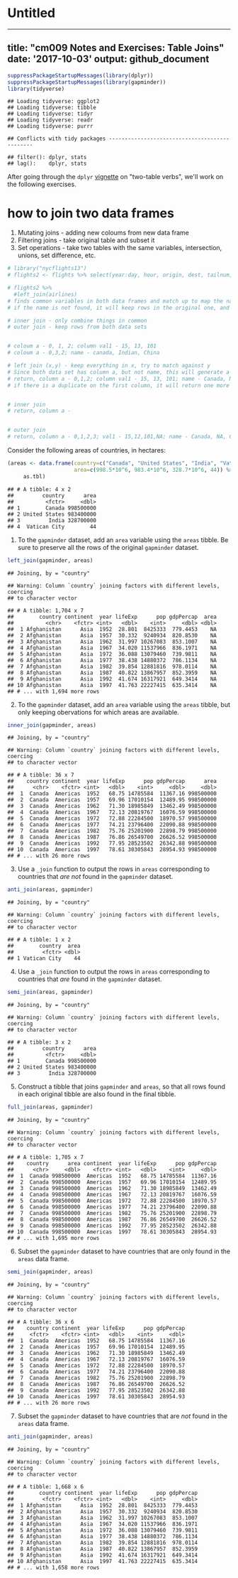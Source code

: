 # Untitled
---
title: "cm009 Notes and Exercises: Table Joins"
date: '2017-10-03'
output: github_document
---


```r
suppressPackageStartupMessages(library(dplyr))
suppressPackageStartupMessages(library(gapminder))
library(tidyverse)
```

```
## Loading tidyverse: ggplot2
## Loading tidyverse: tibble
## Loading tidyverse: tidyr
## Loading tidyverse: readr
## Loading tidyverse: purrr
```

```
## Conflicts with tidy packages ----------------------------------------------
```

```
## filter(): dplyr, stats
## lag():    dplyr, stats
```


After going through the `dplyr` [vignette](https://cran.r-project.org/web/packages/dplyr/vignettes/two-table.html) on "two-table verbs", we'll work on the following exercises.
# how to join two data frames
1. Mutating joins - adding new coloums from new data frame
2. Filtering joins - take original table and subset it
3. Set operations - take two tables with the same variables, intersection, unions, set difference, etc.


```r
# library("nycflights13")
# flights2 <- flights %>% select(year:day, hour, origin, dest, tailnum, carrier)

# flights2 %>% 
  #left_join(airlines)
# finds common variables in both data frames and match up to map the names
# if the name is not found, it will keep rows in the original one, and also keep things that are not found

# inner join - only combine things in common
# outer join - keep rows from both data sets


# coloum a - 0, 1, 2; column val1 - 15, 13, 101
# coloum a - 0,3,2; name - canada, Indian, China

# left join (x,y) - keep everything in x, try to match against y
# Since both data set has column a, but not name, this will generate a new coloum called "name", to add the things that match to column a, and anything that is not matched will return "NA"
# return, column a - 0,1,2; column val1 - 15, 13, 101; name - Canada, NA, China
# if there is a duplicate on the first column, it will return one more column stating the match for the second one


# inner join
# return, column a -


# outer join
# return, column a - 0,1,2,3; val1 - 15,12,101,NA; name - Canada, NA, China, India
```


Consider the following areas of countries, in hectares:


```r
(areas <- data.frame(country=c("Canada", "United States", "India", "Vatican City"),
                     area=c(998.5*10^6, 983.4*10^6, 328.7*10^6, 44)) %>% 
     as.tbl)
```

```
## # A tibble: 4 x 2
##         country      area
##          <fctr>     <dbl>
## 1        Canada 998500000
## 2 United States 983400000
## 3         India 328700000
## 4  Vatican City        44
```


1. To the `gapminder` dataset, add an `area` variable using the `areas` tibble. Be sure to preserve all the rows of the original `gapminder` dataset.

```r
left_join(gapminder, areas)
```

```
## Joining, by = "country"
```

```
## Warning: Column `country` joining factors with different levels, coercing
## to character vector
```

```
## # A tibble: 1,704 x 7
##        country continent  year lifeExp      pop gdpPercap  area
##          <chr>    <fctr> <int>   <dbl>    <int>     <dbl> <dbl>
##  1 Afghanistan      Asia  1952  28.801  8425333  779.4453    NA
##  2 Afghanistan      Asia  1957  30.332  9240934  820.8530    NA
##  3 Afghanistan      Asia  1962  31.997 10267083  853.1007    NA
##  4 Afghanistan      Asia  1967  34.020 11537966  836.1971    NA
##  5 Afghanistan      Asia  1972  36.088 13079460  739.9811    NA
##  6 Afghanistan      Asia  1977  38.438 14880372  786.1134    NA
##  7 Afghanistan      Asia  1982  39.854 12881816  978.0114    NA
##  8 Afghanistan      Asia  1987  40.822 13867957  852.3959    NA
##  9 Afghanistan      Asia  1992  41.674 16317921  649.3414    NA
## 10 Afghanistan      Asia  1997  41.763 22227415  635.3414    NA
## # ... with 1,694 more rows
```


2. To the `gapminder` dataset, add an `area` variable using the `areas` tibble, but only keeping obervations for which areas are available. 

```r
inner_join(gapminder, areas)
```

```
## Joining, by = "country"
```

```
## Warning: Column `country` joining factors with different levels, coercing
## to character vector
```

```
## # A tibble: 36 x 7
##    country continent  year lifeExp      pop gdpPercap      area
##      <chr>    <fctr> <int>   <dbl>    <int>     <dbl>     <dbl>
##  1  Canada  Americas  1952   68.75 14785584  11367.16 998500000
##  2  Canada  Americas  1957   69.96 17010154  12489.95 998500000
##  3  Canada  Americas  1962   71.30 18985849  13462.49 998500000
##  4  Canada  Americas  1967   72.13 20819767  16076.59 998500000
##  5  Canada  Americas  1972   72.88 22284500  18970.57 998500000
##  6  Canada  Americas  1977   74.21 23796400  22090.88 998500000
##  7  Canada  Americas  1982   75.76 25201900  22898.79 998500000
##  8  Canada  Americas  1987   76.86 26549700  26626.52 998500000
##  9  Canada  Americas  1992   77.95 28523502  26342.88 998500000
## 10  Canada  Americas  1997   78.61 30305843  28954.93 998500000
## # ... with 26 more rows
```



3. Use a `_join` function to output the rows in `areas` corresponding to countries that _are not_ found in the `gapminder` dataset. 

```r
anti_join(areas, gapminder)
```

```
## Joining, by = "country"
```

```
## Warning: Column `country` joining factors with different levels, coercing
## to character vector
```

```
## # A tibble: 1 x 2
##        country  area
##         <fctr> <dbl>
## 1 Vatican City    44
```



4. Use a `_join` function to output the rows in `areas` corresponding to countries that _are_ found in the `gapminder` dataset. 

```r
semi_join(areas, gapminder)
```

```
## Joining, by = "country"
```

```
## Warning: Column `country` joining factors with different levels, coercing
## to character vector
```

```
## # A tibble: 3 x 2
##         country      area
##          <fctr>     <dbl>
## 1        Canada 998500000
## 2 United States 983400000
## 3         India 328700000
```



5. Construct a tibble that joins `gapminder` and `areas`, so that all rows found in each original tibble are also found in the final tibble. 

```r
full_join(areas, gapminder)
```

```
## Joining, by = "country"
```

```
## Warning: Column `country` joining factors with different levels, coercing
## to character vector
```

```
## # A tibble: 1,705 x 7
##    country      area continent  year lifeExp      pop gdpPercap
##      <chr>     <dbl>    <fctr> <int>   <dbl>    <int>     <dbl>
##  1  Canada 998500000  Americas  1952   68.75 14785584  11367.16
##  2  Canada 998500000  Americas  1957   69.96 17010154  12489.95
##  3  Canada 998500000  Americas  1962   71.30 18985849  13462.49
##  4  Canada 998500000  Americas  1967   72.13 20819767  16076.59
##  5  Canada 998500000  Americas  1972   72.88 22284500  18970.57
##  6  Canada 998500000  Americas  1977   74.21 23796400  22090.88
##  7  Canada 998500000  Americas  1982   75.76 25201900  22898.79
##  8  Canada 998500000  Americas  1987   76.86 26549700  26626.52
##  9  Canada 998500000  Americas  1992   77.95 28523502  26342.88
## 10  Canada 998500000  Americas  1997   78.61 30305843  28954.93
## # ... with 1,695 more rows
```



6. Subset the `gapminder` dataset to have countries that are only found in the `areas` data frame. 

```r
semi_join(gapminder, areas)
```

```
## Joining, by = "country"
```

```
## Warning: Column `country` joining factors with different levels, coercing
## to character vector
```

```
## # A tibble: 36 x 6
##    country continent  year lifeExp      pop gdpPercap
##     <fctr>    <fctr> <int>   <dbl>    <int>     <dbl>
##  1  Canada  Americas  1952   68.75 14785584  11367.16
##  2  Canada  Americas  1957   69.96 17010154  12489.95
##  3  Canada  Americas  1962   71.30 18985849  13462.49
##  4  Canada  Americas  1967   72.13 20819767  16076.59
##  5  Canada  Americas  1972   72.88 22284500  18970.57
##  6  Canada  Americas  1977   74.21 23796400  22090.88
##  7  Canada  Americas  1982   75.76 25201900  22898.79
##  8  Canada  Americas  1987   76.86 26549700  26626.52
##  9  Canada  Americas  1992   77.95 28523502  26342.88
## 10  Canada  Americas  1997   78.61 30305843  28954.93
## # ... with 26 more rows
```


7. Subset the `gapminder` dataset to have countries that are _not_ found in the `areas` data frame. 

```r
anti_join(gapminder, areas)
```

```
## Joining, by = "country"
```

```
## Warning: Column `country` joining factors with different levels, coercing
## to character vector
```

```
## # A tibble: 1,668 x 6
##        country continent  year lifeExp      pop gdpPercap
##         <fctr>    <fctr> <int>   <dbl>    <int>     <dbl>
##  1 Afghanistan      Asia  1952  28.801  8425333  779.4453
##  2 Afghanistan      Asia  1957  30.332  9240934  820.8530
##  3 Afghanistan      Asia  1962  31.997 10267083  853.1007
##  4 Afghanistan      Asia  1967  34.020 11537966  836.1971
##  5 Afghanistan      Asia  1972  36.088 13079460  739.9811
##  6 Afghanistan      Asia  1977  38.438 14880372  786.1134
##  7 Afghanistan      Asia  1982  39.854 12881816  978.0114
##  8 Afghanistan      Asia  1987  40.822 13867957  852.3959
##  9 Afghanistan      Asia  1992  41.674 16317921  649.3414
## 10 Afghanistan      Asia  1997  41.763 22227415  635.3414
## # ... with 1,658 more rows
```

